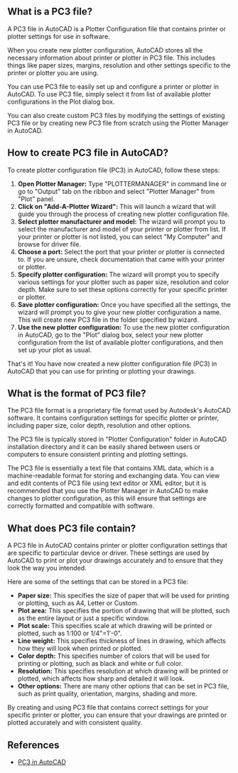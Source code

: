 ## What is a PC3 file?

A PC3 file in AutoCAD is a Plotter Configuration file that contains printer or plotter settings for use in software.

When you create new plotter configuration, AutoCAD stores all the necessary information about printer or plotter in PC3 file. This includes things like paper sizes, margins, resolution and other settings specific to the printer or plotter you are using.

You can use PC3 file to easily set up and configure a printer or plotter in AutoCAD. To use PC3 file, simply select it from list of available plotter configurations in the Plot dialog box.

You can also create custom PC3 files by modifying the settings of existing PC3 file or by creating new PC3 file from scratch using the Plotter Manager in AutoCAD.

## How to create PC3 file in AutoCAD?

To create plotter configuration file (PC3) in AutoCAD, follow these steps:

1. **Open Plotter Manager:** Type "PLOTTERMANAGER" in command line or go to "Output" tab on the ribbon and select "Plotter Manager" from "Plot" panel.
2. **Click on "Add-A-Plotter Wizard":** This will launch a wizard that will guide you through the process of creating new plotter configuration file.
3. **Select plotter manufacturer and model:** The wizard will prompt you to select the manufacturer and model of your printer or plotter from list. If your printer or plotter is not listed, you can select "My Computer" and browse for driver file.
4. **Choose a port:** Select the port that your printer or plotter is connected to. If you are unsure, check documentation that came with your printer or plotter.
5. **Specify plotter configuration:** The wizard will prompt you to specify various settings for your plotter such as paper size, resolution and color depth. Make sure to set these options correctly for your specific printer or plotter.
6. **Save plotter configuration:** Once you have specified all the settings, the wizard will prompt you to give your new plotter configuration a name. This will create new PC3 file in the folder specified by wizard.
7. **Use the new plotter configuration:** To use the new plotter configuration in AutoCAD, go to the "Plot" dialog box, select your new plotter configuration from the list of available plotter configurations, and then set up your plot as usual.

That's it! You have now created a new plotter configuration file (PC3) in AutoCAD that you can use for printing or plotting your drawings.

## What is the format of PC3 file?

The PC3 file format is a proprietary file format used by Autodesk's AutoCAD software. It contains configuration settings for specific plotter or printer, including paper size, color depth, resolution and other options.

The PC3 file is typically stored in "Plotter Configuration" folder in AutoCAD installation directory and it can be easily shared between users or computers to ensure consistent printing and plotting settings.

The PC3 file is essentially a text file that contains XML data, which is a machine-readable format for storing and exchanging data. You can view and edit contents of PC3 file using text editor or XML editor, but it is recommended that you use the Plotter Manager in AutoCAD to make changes to plotter configuration, as this will ensure that settings are correctly formatted and compatible with software.

## What does PC3 file contain?

A PC3 file in AutoCAD contains printer or plotter configuration settings that are specific to particular device or driver. These settings are used by AutoCAD to print or plot your drawings accurately and to ensure that they look the way you intended.

Here are some of the settings that can be stored in a PC3 file:

- **Paper size:** This specifies the size of paper that will be used for printing or plotting, such as A4, Letter or Custom.
- **Plot area:** This specifies the portion of drawing that will be plotted, such as the entire layout or just a specific window.
- **Plot scale:** This specifies scale at which drawing will be printed or plotted, such as 1:100 or 1/4"=1'-0".
- **Line weight:** This specifies thickness of lines in drawing, which affects how they will look when printed or plotted.
- **Color depth:** This specifies number of colors that will be used for printing or plotting, such as black and white or full color.
- **Resolution:** This specifies resolution at which drawing will be printed or plotted, which affects how sharp and detailed it will look.
- **Other options:** There are many other options that can be set in PC3 file, such as print quality, orientation, margins, shading and more.

By creating and using PC3 file that contains correct settings for your specific printer or plotter, you can ensure that your drawings are printed or plotted accurately and with consistent quality.

## References
* [PC3 in AutoCAD](https://www.autodesk.com/support/technical/article/caas/sfdcarticles/sfdcarticles/Creating-plotter-configuration-files-PC3.html)
